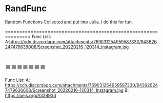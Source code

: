 # RandFunc
Random Functions Collected and put into Julia. I do this for fun.

===============================================================
Func List:
A:https://cdn.discordapp.com/attachments/769031254959587330/943626247479636008/Screenshot_20220216-120314_Instagram.jpg


=======
================================================================
Func List:
A: https://cdn.discordapp.com/attachments/769031254959587330/943626247479636008/Screenshot_20220216-120314_Instagram.jpg
B: https://oeis.org/A328933
